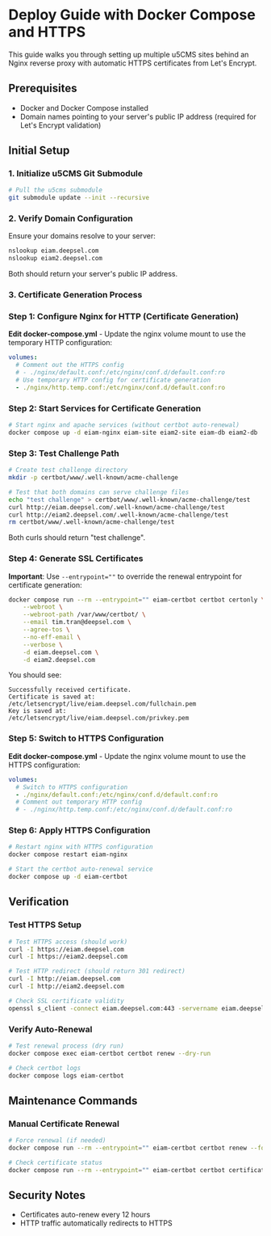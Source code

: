 # Deploy Guide with Docker Compose and HTTPS

This guide walks you through setting up multiple u5CMS sites behind an Nginx reverse proxy with automatic HTTPS certificates from Let's Encrypt.

## Prerequisites

- Docker and Docker Compose installed
- Domain names pointing to your server's public IP address (required for Let's Encrypt validation)

## Initial Setup

### 1. Initialize u5CMS Git Submodule

```bash
# Pull the u5cms submodule
git submodule update --init --recursive
```

### 2. Verify Domain Configuration

Ensure your domains resolve to your server:

```bash
nslookup eiam.deepsel.com
nslookup eiam2.deepsel.com
```

Both should return your server's public IP address.

### 3. Certificate Generation Process

### Step 1: Configure Nginx for HTTP (Certificate Generation)

**Edit docker-compose.yml** - Update the nginx volume mount to use the temporary HTTP configuration:

```yaml
volumes:
  # Comment out the HTTPS config
  # - ./nginx/default.conf:/etc/nginx/conf.d/default.conf:ro
  # Use temporary HTTP config for certificate generation
  - ./nginx/http.temp.conf:/etc/nginx/conf.d/default.conf:ro
```

### Step 2: Start Services for Certificate Generation

```bash
# Start nginx and apache services (without certbot auto-renewal)
docker compose up -d eiam-nginx eiam-site eiam2-site eiam-db eiam2-db
```

### Step 3: Test Challenge Path

```bash
# Create test challenge directory
mkdir -p certbot/www/.well-known/acme-challenge

# Test that both domains can serve challenge files
echo "test challenge" > certbot/www/.well-known/acme-challenge/test
curl http://eiam.deepsel.com/.well-known/acme-challenge/test
curl http://eiam2.deepsel.com/.well-known/acme-challenge/test
rm certbot/www/.well-known/acme-challenge/test
```

Both curls should return "test challenge".

### Step 4: Generate SSL Certificates

**Important**: Use `--entrypoint=""` to override the renewal entrypoint for certificate generation:

```bash
docker compose run --rm --entrypoint="" eiam-certbot certbot certonly \
    --webroot \
    --webroot-path /var/www/certbot/ \
    --email tim.tran@deepsel.com \
    --agree-tos \
    --no-eff-email \
    --verbose \
    -d eiam.deepsel.com \
    -d eiam2.deepsel.com
```

You should see:
```
Successfully received certificate.
Certificate is saved at: /etc/letsencrypt/live/eiam.deepsel.com/fullchain.pem
Key is saved at:         /etc/letsencrypt/live/eiam.deepsel.com/privkey.pem
```

### Step 5: Switch to HTTPS Configuration

**Edit docker-compose.yml** - Update the nginx volume mount to use the HTTPS configuration:

```yaml
volumes:
  # Switch to HTTPS configuration
  - ./nginx/default.conf:/etc/nginx/conf.d/default.conf:ro
  # Comment out temporary HTTP config
  # - ./nginx/http.temp.conf:/etc/nginx/conf.d/default.conf:ro
```

### Step 6: Apply HTTPS Configuration

```bash
# Restart nginx with HTTPS configuration
docker compose restart eiam-nginx

# Start the certbot auto-renewal service
docker compose up -d eiam-certbot
```

## Verification

### Test HTTPS Setup

```bash
# Test HTTPS access (should work)
curl -I https://eiam.deepsel.com
curl -I https://eiam2.deepsel.com

# Test HTTP redirect (should return 301 redirect)
curl -I http://eiam.deepsel.com
curl -I http://eiam2.deepsel.com

# Check SSL certificate validity
openssl s_client -connect eiam.deepsel.com:443 -servername eiam.deepsel.com < /dev/null 2>/dev/null | openssl x509 -noout -dates
```

### Verify Auto-Renewal

```bash
# Test renewal process (dry run)
docker compose exec eiam-certbot certbot renew --dry-run

# Check certbot logs
docker compose logs eiam-certbot
```

## Maintenance Commands

### Manual Certificate Renewal
```bash
# Force renewal (if needed)
docker compose run --rm --entrypoint="" eiam-certbot certbot renew --force-renewal

# Check certificate status
docker compose run --rm --entrypoint="" eiam-certbot certbot certificates
```

## Security Notes

- Certificates auto-renew every 12 hours
- HTTP traffic automatically redirects to HTTPS